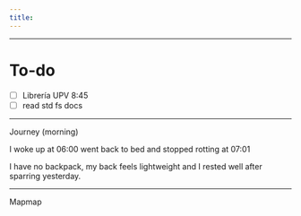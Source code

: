 ```yaml
---
title:
---
```


---
# To-do

- [ ] Librería UPV 8:45
- [ ] read std fs docs

---
Journey (morning)

I woke up at 06:00 went back to bed and stopped rotting at 07:01

I have no backpack, my back feels lightweight and I rested well after sparring yesterday. 

---

 Mapmap